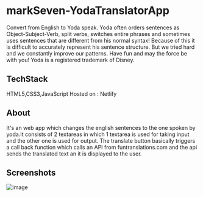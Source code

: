 # markSeven-YodaTranslatorApp
 Convert from English to Yoda speak. Yoda often orders sentences as Object-Subject-Verb, split verbs, switches entire phrases and sometimes uses sentences that are different from his normal syntax! Because of this it is difficult to accurately represent his sentence structure. But we tried hard and we constantly improve our patterns. Have fun and may the force be with you! Yoda is a registered trademark of Disney.


## TechStack

HTML5,CSS3,JavaScript
Hosted on : Netlify

## About

It's an web app which changes the english sentences to the one spoken by yoda.It consists of 2 textareas in which 1 textarea is used for taking input and the other one is used for output. The translate button basically triggers a call back function which calls an API from funtranslations.com and the api sends the translated text an it is displayed to the user.

## Screenshots
![image](https://user-images.githubusercontent.com/45689921/211239438-1ac7be71-e986-4a99-987c-85d8be8509cb.png)
